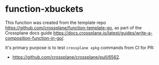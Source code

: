 # function-xbuckets

This function was created from the template repo
https://github.com/crossplane/function-template-go, as part of the Crossplane
docs guide
https://docs.crossplane.io/latest/guides/write-a-composition-function-in-go/.

It's primary purpose is to test `crossplane xpkg` commands from CI for PR:

* https://github.com/crossplane/crossplane/pull/6562.
